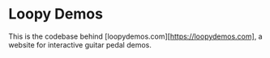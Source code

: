# Loopy Demos

This is the codebase behind [loopydemos.com][https://loopydemos.com], a website for interactive guitar pedal demos.
